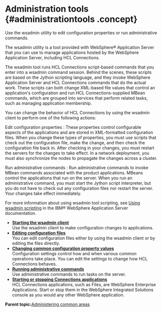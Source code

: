 # Administration tools {#administrationtools .concept}

Use the wsadmin utility to edit configuration properties or run administrative commands.

The wsadmin utility is a tool provided with WebSphere® Application Server that you can use to manage applications hosted by the WebSphere Application Server, including HCL Connections.

The wsadmin tool runs HCL Connections script-based commands that you enter into a wsadmin command session. Behind the scenes, these scripts are based on the Jython scripting language, and they invoke WebSphere Application Server and HCL Connections commands that do the actual work. These scripts can both change XML-based file values that control an application's configuration and run HCL Connections-supplied MBean commands, which are grouped into services that perform related tasks, such as managing application membership.

You can change the behavior of HCL Connections by using the wsadmin client to perform one of the following actions:

Edit configuration properties
:   These properties control configurable aspects of the applications and are stored in XML-formatted configuration files. When you change these types of properties, you must use scripts that check out the configuration file, make the change, and then check the configuration file back in. After checking in your changes, you must restart the servers for the changes to take effect. In a network deployment, you must also synchronize the nodes to propagate the changes across a cluster.

Run administrative commands
:   Run administrative commands to invoke MBean commands associated with the product applications. MBeans control the applications that run on the server. When you run an administrative command, you must start the Jython script interpreter, but you do not have to check out any configuration files nor restart the server. Your changes take effect immediately.

For more information about using wsadmin tool scripting, see [Using wsadmin scripting](https://www.ibm.com/docs/was/8.5.5?topic=wsadmin-using-scripting) in the IBM® WebSphere Application Server documentation.

-   **[Starting the wsadmin client](../admin/t_admin_wsadmin_starting.md)**  
Use the wsadmin client to make configuration changes to applications.
-   **[Editing configuration files](../admin/t_admin_common_checkout_config_file.md)**  
You can edit configuration files either by using the wsadmin client or by editing the files directly.
-   **[Changing common configuration property values](../admin/t_admin_common_changing_config.md)**  
Configuration settings control how and when various common operations take place. You can edit the settings to change how HCL Connections behaves.
-   **[Running administrative commands](../admin/t_admin_common_edit_admin_props.md)**  
Use administrative commands to run tasks on the server.
-   **[Starting or stopping Connections applications](../admin/t_admin_common_startstop_apps.md)**  
HCL Connections applications, such as Files, are WebSphere Enterprise Applications. Start or stop them in the WebSphere Integrated Solutions console as you would any other WebSphere application.

**Parent topic:**[Administering common areas](../admin/c_admin_act_wsadmin.md)

